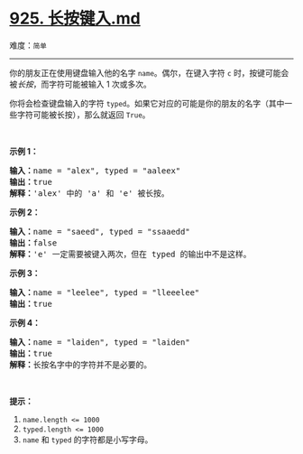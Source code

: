 # [925. 长按键入.md](https://leetcode-cn.com/problems/long-pressed-name)

难度：`简单`

---

<p>你的朋友正在使用键盘输入他的名字&nbsp;<code>name</code>。偶尔，在键入字符&nbsp;<code>c</code>&nbsp;时，按键可能会被<em>长按</em>，而字符可能被输入 1 次或多次。</p>

<p>你将会检查键盘输入的字符&nbsp;<code>typed</code>。如果它对应的可能是你的朋友的名字（其中一些字符可能被长按），那么就返回&nbsp;<code>True</code>。</p>

<p>&nbsp;</p>

<p><strong>示例 1：</strong></p>

<pre><strong>输入：</strong>name = &quot;alex&quot;, typed = &quot;aaleex&quot;
<strong>输出：</strong>true
<strong>解释：</strong>&#39;alex&#39; 中的 &#39;a&#39; 和 &#39;e&#39; 被长按。
</pre>

<p><strong>示例 2：</strong></p>

<pre><strong>输入：</strong>name = &quot;saeed&quot;, typed = &quot;ssaaedd&quot;
<strong>输出：</strong>false
<strong>解释：</strong>&#39;e&#39; 一定需要被键入两次，但在 typed 的输出中不是这样。
</pre>

<p><strong>示例 3：</strong></p>

<pre><strong>输入：</strong>name = &quot;leelee&quot;, typed = &quot;lleeelee&quot;
<strong>输出：</strong>true
</pre>

<p><strong>示例 4：</strong></p>

<pre><strong>输入：</strong>name = &quot;laiden&quot;, typed = &quot;laiden&quot;
<strong>输出：</strong>true
<strong>解释：</strong>长按名字中的字符并不是必要的。
</pre>

<p>&nbsp;</p>

<p><strong>提示：</strong></p>

<ol>
	<li><code>name.length &lt;= 1000</code></li>
	<li><code>typed.length &lt;= 1000</code></li>
	<li><code>name</code> 和&nbsp;<code>typed</code>&nbsp;的字符都是小写字母。</li>
</ol>

<p>&nbsp;</p>

<p>&nbsp;</p>
